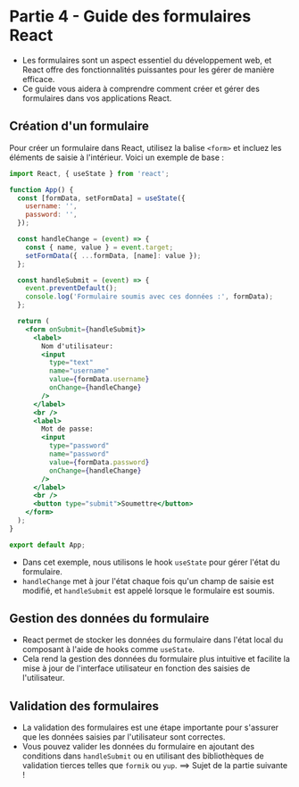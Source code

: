 # Partie 4 - Guide des formulaires React

- Les formulaires sont un aspect essentiel du développement web, et React offre des fonctionnalités puissantes pour les gérer de manière efficace. 
- Ce guide vous aidera à comprendre comment créer et gérer des formulaires dans vos applications React.

## Création d'un formulaire

Pour créer un formulaire dans React, utilisez la balise `<form>` et incluez les éléments de saisie à l'intérieur. Voici un exemple de base :

```jsx
import React, { useState } from 'react';

function App() {
  const [formData, setFormData] = useState({
    username: '',
    password: '',
  });

  const handleChange = (event) => {
    const { name, value } = event.target;
    setFormData({ ...formData, [name]: value });
  };

  const handleSubmit = (event) => {
    event.preventDefault();
    console.log('Formulaire soumis avec ces données :', formData);
  };

  return (
    <form onSubmit={handleSubmit}>
      <label>
        Nom d'utilisateur:
        <input
          type="text"
          name="username"
          value={formData.username}
          onChange={handleChange}
        />
      </label>
      <br />
      <label>
        Mot de passe:
        <input
          type="password"
          name="password"
          value={formData.password}
          onChange={handleChange}
        />
      </label>
      <br />
      <button type="submit">Soumettre</button>
    </form>
  );
}

export default App;
```

- Dans cet exemple, nous utilisons le hook `useState` pour gérer l'état du formulaire.
- `handleChange` met à jour l'état chaque fois qu'un champ de saisie est modifié, et `handleSubmit` est appelé lorsque le formulaire est soumis.

## Gestion des données du formulaire

- React permet de stocker les données du formulaire dans l'état local du composant à l'aide de hooks comme `useState`. 
- Cela rend la gestion des données du formulaire plus intuitive et facilite la mise à jour de l'interface utilisateur en fonction des saisies de l'utilisateur.

## Validation des formulaires

- La validation des formulaires est une étape importante pour s'assurer que les données saisies par l'utilisateur sont correctes. 
- Vous pouvez valider les données du formulaire en ajoutant des conditions dans `handleSubmit` ou en utilisant des bibliothèques de validation tierces telles que `formik` ou `yup`.
==> Sujet de la partie suivante ! 
